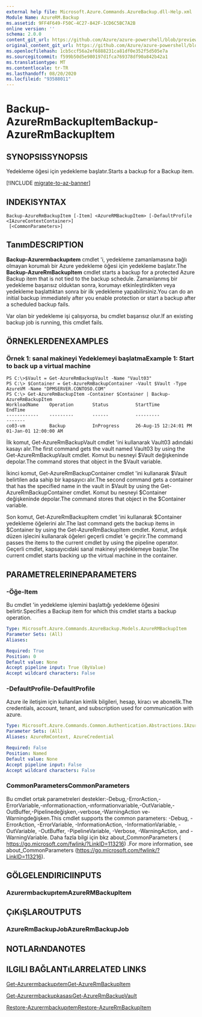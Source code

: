 ```yaml
---
external help file: Microsoft.Azure.Commands.AzureBackup.dll-Help.xml
Module Name: AzureRM.Backup
ms.assetid: 9FF4F649-F50C-4C27-842F-1CD6C5BC7A2B
online version: ''
schema: 2.0.0
content_git_url: https://github.com/Azure/azure-powershell/blob/preview/src/ResourceManager/AzureBackup/Commands.AzureBackup/help/Backup-AzureRmBackupItem.md
original_content_git_url: https://github.com/Azure/azure-powershell/blob/preview/src/ResourceManager/AzureBackup/Commands.AzureBackup/help/Backup-AzureRmBackupItem.md
ms.openlocfilehash: 1cb5ccf56a2ef6888231ca81df0e352f5d505e7a
ms.sourcegitcommit: f599b50d5e980197d1fca769378df90a842b42a1
ms.translationtype: MT
ms.contentlocale: tr-TR
ms.lasthandoff: 08/20/2020
ms.locfileid: "93588011"
---
```

# <span data-ttu-id="2e4ef-101">Backup-AzureRmBackupItem</span><span class="sxs-lookup"><span data-stu-id="2e4ef-101">Backup-AzureRmBackupItem</span></span>

## <span data-ttu-id="2e4ef-102">SYNOPSIS</span><span class="sxs-lookup"><span data-stu-id="2e4ef-102">SYNOPSIS</span></span>
<span data-ttu-id="2e4ef-103">Yedekleme öğesi için yedekleme başlatır.</span><span class="sxs-lookup"><span data-stu-id="2e4ef-103">Starts a backup for a Backup item.</span></span>

[!INCLUDE [migrate-to-az-banner](../../includes/migrate-to-az-banner.md)]

## <span data-ttu-id="2e4ef-104">INDEKI</span><span class="sxs-lookup"><span data-stu-id="2e4ef-104">SYNTAX</span></span>

```
Backup-AzureRmBackupItem [-Item] <AzureRMBackupItem> [-DefaultProfile <IAzureContextContainer>]
 [<CommonParameters>]
```

## <span data-ttu-id="2e4ef-105">Tanım</span><span class="sxs-lookup"><span data-stu-id="2e4ef-105">DESCRIPTION</span></span>
<span data-ttu-id="2e4ef-106">**Backup-Azurermbackupıtem** cmdlet 'i, yedekleme zamanlamasına bağlı olmayan korumalı bir Azure yedekleme öğesi için yedekleme başlatır.</span><span class="sxs-lookup"><span data-stu-id="2e4ef-106">The **Backup-AzureRmBackupItem** cmdlet starts a backup for a protected Azure Backup item that is not tied to the backup schedule.</span></span>
<span data-ttu-id="2e4ef-107">Zamanlanmış bir yedekleme başarısız olduktan sonra, korumayı etkinleştirdikten veya yedekleme başlattıktan sonra bir ilk yedekleme yapabilirsiniz.</span><span class="sxs-lookup"><span data-stu-id="2e4ef-107">You can do an initial backup immediately after you enable protection or start a backup after a scheduled backup fails.</span></span>

<span data-ttu-id="2e4ef-108">Var olan bir yedekleme işi çalışıyorsa, bu cmdlet başarısız olur.</span><span class="sxs-lookup"><span data-stu-id="2e4ef-108">If an existing backup job is running, this cmdlet fails.</span></span>

## <span data-ttu-id="2e4ef-109">ÖRNEKLERDEN</span><span class="sxs-lookup"><span data-stu-id="2e4ef-109">EXAMPLES</span></span>

### <span data-ttu-id="2e4ef-110">Örnek 1: sanal makineyi Yedeklemeyi başlatma</span><span class="sxs-lookup"><span data-stu-id="2e4ef-110">Example 1: Start to back up a virtual machine</span></span>
```
PS C:\>$Vault = Get-AzureRmBackupVault -Name "Vault03"
PS C:\> $Container = Get-AzureRmBackupContainer -Vault $Vault -Type AzureVM -Name "DPMSERVER.CONTOSO.COM"
PS C:\> Get-AzureRmBackupItem -Container $Container | Backup-AzureRmBackupItem
WorkloadName    Operation       Status          StartTime              EndTime
------------    ---------       ------          ---------              -------
co03-vm         Backup          InProgress      26-Aug-15 12:24:01 PM  01-Jan-01 12:00:00 AM
```

<span data-ttu-id="2e4ef-111">İlk komut, Get-AzureRmBackupVault cmdlet 'ini kullanarak Vault03 adındaki kasayı alır.</span><span class="sxs-lookup"><span data-stu-id="2e4ef-111">The first command gets the vault named Vault03 by using the Get-AzureRmBackupVault cmdlet.</span></span>
<span data-ttu-id="2e4ef-112">Komut bu nesneyi $Vault değişkeninde depolar.</span><span class="sxs-lookup"><span data-stu-id="2e4ef-112">The command stores that object in the $Vault variable.</span></span>

<span data-ttu-id="2e4ef-113">İkinci komut, Get-AzureRmBackupContainer cmdlet 'ini kullanarak $Vault belirtilen ada sahip bir kapsayıcı alır.</span><span class="sxs-lookup"><span data-stu-id="2e4ef-113">The second command gets a container that has the specified name in the vault in $Vault by using the Get-AzureRmBackupContainer cmdlet.</span></span>
<span data-ttu-id="2e4ef-114">Komut bu nesneyi $Container değişkeninde depolar.</span><span class="sxs-lookup"><span data-stu-id="2e4ef-114">The command stores that object in the $Container variable.</span></span>

<span data-ttu-id="2e4ef-115">Son komut, Get-AzureRmBackupItem cmdlet 'ini kullanarak $Container yedekleme öğelerini alır.</span><span class="sxs-lookup"><span data-stu-id="2e4ef-115">The last command gets the backup items in $Container by using the Get-AzureRmBackupItem cmdlet.</span></span>
<span data-ttu-id="2e4ef-116">Komut, ardışık düzen işlecini kullanarak öğeleri geçerli cmdlet 'e geçirir.</span><span class="sxs-lookup"><span data-stu-id="2e4ef-116">The command passes the items to the current cmdlet by using the pipeline operator.</span></span>
<span data-ttu-id="2e4ef-117">Geçerli cmdlet, kapsayıcıdaki sanal makineyi yedeklemeye başlar.</span><span class="sxs-lookup"><span data-stu-id="2e4ef-117">The current cmdlet starts backing up the virtual machine in the container.</span></span>

## <span data-ttu-id="2e4ef-118">PARAMETRELERINE</span><span class="sxs-lookup"><span data-stu-id="2e4ef-118">PARAMETERS</span></span>

### <span data-ttu-id="2e4ef-119">-Öğe</span><span class="sxs-lookup"><span data-stu-id="2e4ef-119">-Item</span></span>
<span data-ttu-id="2e4ef-120">Bu cmdlet 'in yedekleme işlemini başlattığı yedekleme öğesini belirtir.</span><span class="sxs-lookup"><span data-stu-id="2e4ef-120">Specifies a Backup item for which this cmdlet starts a backup operation.</span></span>

```yaml
Type: Microsoft.Azure.Commands.AzureBackup.Models.AzureRMBackupItem
Parameter Sets: (All)
Aliases: 

Required: True
Position: 0
Default value: None
Accept pipeline input: True (ByValue)
Accept wildcard characters: False
```

### <span data-ttu-id="2e4ef-121">-DefaultProfile</span><span class="sxs-lookup"><span data-stu-id="2e4ef-121">-DefaultProfile</span></span>
<span data-ttu-id="2e4ef-122">Azure ile iletişim için kullanılan kimlik bilgileri, hesap, kiracı ve abonelik.</span><span class="sxs-lookup"><span data-stu-id="2e4ef-122">The credentials, account, tenant, and subscription used for communication with azure.</span></span>

```yaml
Type: Microsoft.Azure.Commands.Common.Authentication.Abstractions.IAzureContextContainer
Parameter Sets: (All)
Aliases: AzureRmContext, AzureCredential

Required: False
Position: Named
Default value: None
Accept pipeline input: False
Accept wildcard characters: False
```

### <span data-ttu-id="2e4ef-123">CommonParameters</span><span class="sxs-lookup"><span data-stu-id="2e4ef-123">CommonParameters</span></span>
<span data-ttu-id="2e4ef-124">Bu cmdlet ortak parametreleri destekler:-Debug,-ErrorAction,-ErrorVariable,-ınformationaction,-ınformationvariable,-OutVariable,-OutBuffer,-Pipelinedeğişken,-verbose,-WarningAction ve-Warningdeğişken.</span><span class="sxs-lookup"><span data-stu-id="2e4ef-124">This cmdlet supports the common parameters: -Debug, -ErrorAction, -ErrorVariable, -InformationAction, -InformationVariable, -OutVariable, -OutBuffer, -PipelineVariable, -Verbose, -WarningAction, and -WarningVariable.</span></span> <span data-ttu-id="2e4ef-125">Daha fazla bilgi için bkz about_CommonParameters ( https://go.microsoft.com/fwlink/?LinkID=113216) .</span><span class="sxs-lookup"><span data-stu-id="2e4ef-125">For more information, see about_CommonParameters (https://go.microsoft.com/fwlink/?LinkID=113216).</span></span>

## <span data-ttu-id="2e4ef-126">GÖLGELENDIRICI</span><span class="sxs-lookup"><span data-stu-id="2e4ef-126">INPUTS</span></span>

### <span data-ttu-id="2e4ef-127">Azurermbackupıtem</span><span class="sxs-lookup"><span data-stu-id="2e4ef-127">AzureRMBackupItem</span></span>

## <span data-ttu-id="2e4ef-128">ÇıKıŞLAR</span><span class="sxs-lookup"><span data-stu-id="2e4ef-128">OUTPUTS</span></span>

### <span data-ttu-id="2e4ef-129">AzureRmBackupJob</span><span class="sxs-lookup"><span data-stu-id="2e4ef-129">AzureRmBackupJob</span></span>

## <span data-ttu-id="2e4ef-130">NOTLARıNDA</span><span class="sxs-lookup"><span data-stu-id="2e4ef-130">NOTES</span></span>

## <span data-ttu-id="2e4ef-131">ILGILI BAĞLANTıLAR</span><span class="sxs-lookup"><span data-stu-id="2e4ef-131">RELATED LINKS</span></span>

[<span data-ttu-id="2e4ef-132">Get-Azurermbackupıtem</span><span class="sxs-lookup"><span data-stu-id="2e4ef-132">Get-AzureRmBackupItem</span></span>](./Get-AzureRmBackupItem.md)

[<span data-ttu-id="2e4ef-133">Get-Azurermbackupkasası</span><span class="sxs-lookup"><span data-stu-id="2e4ef-133">Get-AzureRmBackupVault</span></span>](./Get-AzureRmBackupVault.md)

[<span data-ttu-id="2e4ef-134">Restore-Azurermbackupıtem</span><span class="sxs-lookup"><span data-stu-id="2e4ef-134">Restore-AzureRmBackupItem</span></span>](./Restore-AzureRmBackupItem.md)


